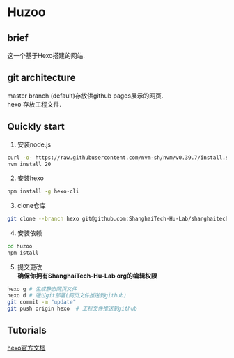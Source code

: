 # Huzoo

## brief

这一个基于Hexo搭建的网站.  

## git architecture

master branch (default)存放供github pages展示的网页.  
hexo 存放工程文件.  

## Quickly start

1. 安装node.js  
```bash  
curl -o- https://raw.githubusercontent.com/nvm-sh/nvm/v0.39.7/install.sh | bash  
nvm install 20  
```

2. 安装hexo  
```bash  
npm install -g hexo-cli  
```

3. clone仓库  
```bash  
git clone --branch hexo git@github.com:ShanghaiTech-Hu-Lab/shanghaitech-hu-lab.github.io.git huzoo  
```

4. 安装依赖  
```bash  
cd huzoo  
npm istall   
```

5. 提交更改  
**确保你拥有ShanghaiTech-Hu-Lab org的编辑权限**  
```bash  
hexo g # 生成静态网页文件  
hexo d # 通过git部署(网页文件推送到github)  
git commit -m "update"  
git push origin hexo  # 工程文件推送到github  
```

## Tutorials

[hexo官方文档](https://hexo.io/zh-cn/docs/commands)


